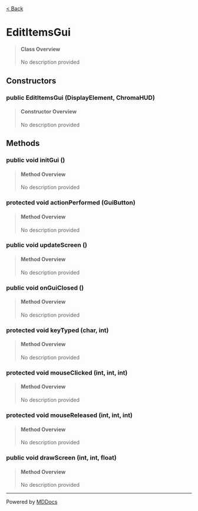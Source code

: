 [< Back](README.md)
# EditItemsGui #
>#### Class Overview ####
>No description provided
## Constructors ##
### public EditItemsGui (DisplayElement, ChromaHUD) ###
>#### Constructor Overview ####
>No description provided
>
## Methods ##
### public void initGui () ###
>#### Method Overview ####
>No description provided
>
### protected void actionPerformed (GuiButton) ###
>#### Method Overview ####
>No description provided
>
### public void updateScreen () ###
>#### Method Overview ####
>No description provided
>
### public void onGuiClosed () ###
>#### Method Overview ####
>No description provided
>
### protected void keyTyped (char, int) ###
>#### Method Overview ####
>No description provided
>
### protected void mouseClicked (int, int, int) ###
>#### Method Overview ####
>No description provided
>
### protected void mouseReleased (int, int, int) ###
>#### Method Overview ####
>No description provided
>
### public void drawScreen (int, int, float) ###
>#### Method Overview ####
>No description provided
>

---
Powered by [MDDocs](https://github.com/VRCube/MDDocs)